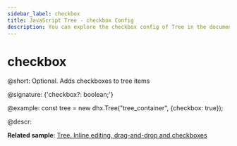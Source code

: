 ```yaml
---
sidebar_label: checkbox
title: JavaScript Tree - checkbox Config 
description: You can explore the checkbox config of Tree in the documentation of the DHTMLX JavaScript UI library. Browse developer guides and API reference, try out code examples and live demos, and download a free 30-day evaluation version of DHTMLX Suite.
---
```


# checkbox

@short: Optional. Adds checkboxes to tree items

@signature: {'checkbox?: boolean;'}

@example:
const tree = new dhx.Tree("tree_container", {checkbox: true});

@descr:

**Related sample**: [Tree. Inline editing, drag-and-drop and checkboxes](https://snippet.dhtmlx.com/hyfz6ai7)

[comment]: # (@related: tree/initialization_of_dhtmlxtree.md#initialize-tree tree/configuration.md#checkboxes-for-items)
